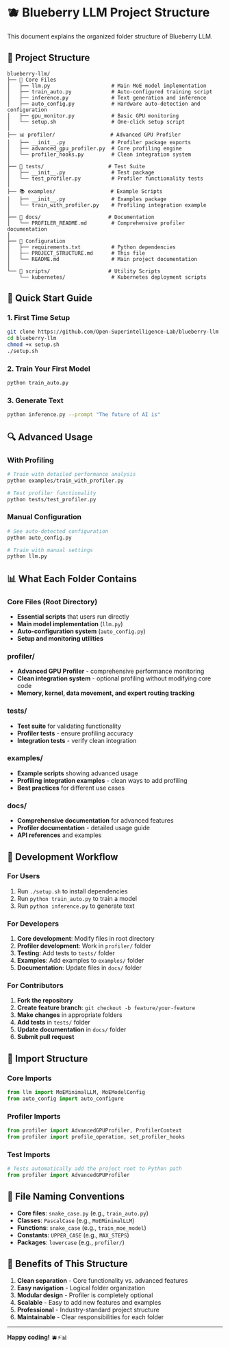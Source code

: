 # 🫐 Blueberry LLM Project Structure

This document explains the organized folder structure of Blueberry LLM.

## 📁 Project Structure

```
blueberry-llm/
├── 📄 Core Files
│   ├── llm.py                    # Main MoE model implementation
│   ├── train_auto.py             # Auto-configured training script
│   ├── inference.py              # Text generation and inference
│   ├── auto_config.py            # Hardware auto-detection and configuration
│   ├── gpu_monitor.py            # Basic GPU monitoring
│   └── setup.sh                  # One-click setup script
│
├── 📊 profiler/                  # Advanced GPU Profiler
│   ├── __init__.py               # Profiler package exports
│   ├── advanced_gpu_profiler.py  # Core profiling engine
│   └── profiler_hooks.py         # Clean integration system
│
├── 🧪 tests/                     # Test Suite
│   ├── __init__.py               # Test package
│   └── test_profiler.py          # Profiler functionality tests
│
├── 📚 examples/                  # Example Scripts
│   ├── __init__.py               # Examples package
│   └── train_with_profiler.py    # Profiling integration example
│
├── 📖 docs/                      # Documentation
│   └── PROFILER_README.md        # Comprehensive profiler documentation
│
├── 🔧 Configuration
│   ├── requirements.txt          # Python dependencies
│   ├── PROJECT_STRUCTURE.md      # This file
│   └── README.md                 # Main project documentation
│
└── 📁 scripts/                   # Utility Scripts
    └── kubernetes/               # Kubernetes deployment scripts
```

## 🎯 Quick Start Guide

### 1. **First Time Setup**
```bash
git clone https://github.com/Open-Superintelligence-Lab/blueberry-llm
cd blueberry-llm
chmod +x setup.sh
./setup.sh
```

### 2. **Train Your First Model**
```bash
python train_auto.py
```

### 3. **Generate Text**
```bash
python inference.py --prompt "The future of AI is"
```

## 🔍 Advanced Usage

### **With Profiling**
```bash
# Train with detailed performance analysis
python examples/train_with_profiler.py

# Test profiler functionality
python tests/test_profiler.py
```

### **Manual Configuration**
```bash
# See auto-detected configuration
python auto_config.py

# Train with manual settings
python llm.py
```

## 📊 What Each Folder Contains

### **Core Files** (Root Directory)
- **Essential scripts** that users run directly
- **Main model implementation** (`llm.py`)
- **Auto-configuration system** (`auto_config.py`)
- **Setup and monitoring utilities**

### **profiler/** 
- **Advanced GPU Profiler** - comprehensive performance monitoring
- **Clean integration system** - optional profiling without modifying core code
- **Memory, kernel, data movement, and expert routing tracking**

### **tests/**
- **Test suite** for validating functionality
- **Profiler tests** - ensure profiling accuracy
- **Integration tests** - verify clean integration

### **examples/**
- **Example scripts** showing advanced usage
- **Profiling integration examples** - clean ways to add profiling
- **Best practices** for different use cases

### **docs/**
- **Comprehensive documentation** for advanced features
- **Profiler documentation** - detailed usage guide
- **API references** and examples

## 🚀 Development Workflow

### **For Users**
1. Run `./setup.sh` to install dependencies
2. Run `python train_auto.py` to train a model
3. Run `python inference.py` to generate text

### **For Developers**
1. **Core development**: Modify files in root directory
2. **Profiler development**: Work in `profiler/` folder
3. **Testing**: Add tests to `tests/` folder
4. **Examples**: Add examples to `examples/` folder
5. **Documentation**: Update files in `docs/` folder

### **For Contributors**
1. **Fork the repository**
2. **Create feature branch**: `git checkout -b feature/your-feature`
3. **Make changes** in appropriate folders
4. **Add tests** in `tests/` folder
5. **Update documentation** in `docs/` folder
6. **Submit pull request**

## 🔧 Import Structure

### **Core Imports**
```python
from llm import MoEMinimalLLM, MoEModelConfig
from auto_config import auto_configure
```

### **Profiler Imports**
```python
from profiler import AdvancedGPUProfiler, ProfilerContext
from profiler import profile_operation, set_profiler_hooks
```

### **Test Imports**
```python
# Tests automatically add the project root to Python path
from profiler import AdvancedGPUProfiler
```

## 📝 File Naming Conventions

- **Core files**: `snake_case.py` (e.g., `train_auto.py`)
- **Classes**: `PascalCase` (e.g., `MoEMinimalLLM`)
- **Functions**: `snake_case` (e.g., `train_moe_model`)
- **Constants**: `UPPER_CASE` (e.g., `MAX_STEPS`)
- **Packages**: `lowercase` (e.g., `profiler/`)

## 🎉 Benefits of This Structure

1. **Clean separation** - Core functionality vs. advanced features
2. **Easy navigation** - Logical folder organization
3. **Modular design** - Profiler is completely optional
4. **Scalable** - Easy to add new features and examples
5. **Professional** - Industry-standard project structure
6. **Maintainable** - Clear responsibilities for each folder

---

**Happy coding!** 🫐⚡📊
